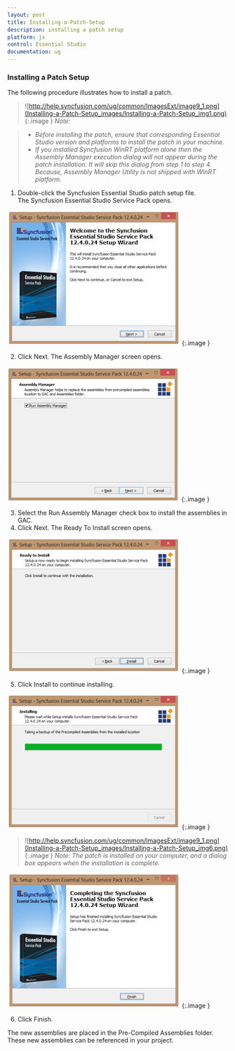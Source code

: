 ```yaml
---
layout: post
title: Installing-a-Patch-Setup
description: installing a patch setup
platform: js
control: Essential Studio
documentation: ug
---
```


### Installing a Patch Setup

The following procedure illustrates how to install a patch.

> ![http://help.syncfusion.com/ug/common/ImagesExt/image9_1.png](Installing-a-Patch-Setup_images/Installing-a-Patch-Setup_img1.png)
{:.image }
_Note:_

> * _Before installing the patch, ensure that corresponding Essential Studio version and platforms to install the patch in your machine._
> * _If you installed Syncfusion WinRT platform alone then the Assembly Manager execution dialog will not appear during the patch installation. It will skip this dialog from step 1 to step 4. Because, Assembly Manager Utility is not shipped with WinRT platform._
> 


1. Double-click the Syncfusion Essential Studio patch setup file. The Syncfusion Essential Studio Service Pack opens.



![](Installing-a-Patch-Setup_images/Installing-a-Patch-Setup_img2.png)
{:.image }




2. Click Next. The Assembly Manager screen opens.



![](Installing-a-Patch-Setup_images/Installing-a-Patch-Setup_img3.png)
{:.image }




3. Select the Run Assembly Manager check box to install the assemblies in GAC.
4. Click Next. The Ready To Install screen opens.



![](Installing-a-Patch-Setup_images/Installing-a-Patch-Setup_img4.png)
{:.image }




5. Click Install to continue installing.



![](Installing-a-Patch-Setup_images/Installing-a-Patch-Setup_img5.png)
{:.image }


> ![http://help.syncfusion.com/ug/common/ImagesExt/image9_1.png](Installing-a-Patch-Setup_images/Installing-a-Patch-Setup_img6.png)
{:.image }
_Note: The patch is installed on your computer, and a dialog box appears when the installation is complete._



![](Installing-a-Patch-Setup_images/Installing-a-Patch-Setup_img7.png)
{:.image }


6. Click Finish. 

The new assemblies are placed in the Pre-Compiled Assemblies folder. These new assemblies can be referenced in your project.



